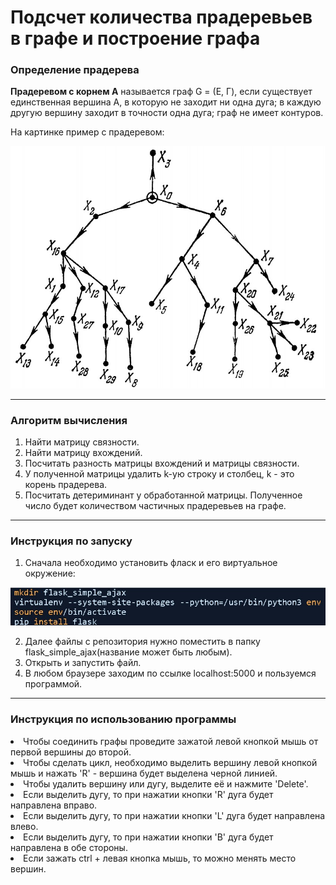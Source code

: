 # Подсчет количества прадеревьев в графе и построение графа #

### Определение прадерева ###
**Прадеревом с корнем A** называется граф G = (E, Г), если существует единственная вершина А, в которую не заходит ни одна дуга; в каждую другую вершину заходит в точности одна дуга; граф не имеет контуров.

На картинке пример с прадеревом:

![Image alt](https://github.com/samvel63/recount_of_great_trees/raw/master/images/img1.jpg)

***

### Алгоритм вычисления ###

1. Найти матрицу связности.
2. Найти матрицу вхождений.
3. Посчитать разность матрицы вхождений и матрицы связности.
4. У полученной матрицы удалить k-ую строку и столбец, k - это корень прадерева.
5. Посчитать детериминант у обработанной матрицы.
Полученное число будет количеством частичных прадеревьев на графе.

***
### Инструкция по запуску ###

1. Сначала необходимо установить фласк и его виртуальное окружение:

![Image alt](https://github.com/samvel63/recount_of_great_trees/raw/master/images/img2.jpg)

2. Далее файлы с репозитория нужно поместить в папку flask_simple_ajax(название может быть любым).
3. Открыть и запустить файл.
4. В любом браузере заходим по ссылке localhost:5000 и пользуемся программой.

***
### Инструкция по использованию программы ###

<li>Чтобы соединить графы проведите зажатой левой кнопкой мышь от первой вершины до второй.
<li>Чтобы сделать цикл, необходимо выделить вершину левой кнопкой мышь и нажать 'R' - вершина будет выделена черной линией.
<li>Чтобы удалить вершину или дугу, выделите её и нажмите 'Delete'.
<li>Если выделить дугу, то при нажатии кнопки 'R' дуга будет направлена вправо.
<li>Если выделить дугу, то при нажатии кнопки 'L' дуга будет направлена влево.
<li>Если выделить дугу, то при нажатии кнопки 'B' дуга будет направлена в обе стороны.
<li>Если зажать ctrl + левая кнопка мышь, то можно менять место вершин.